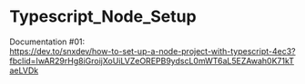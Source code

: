 # Typescript_Node_Setup
  Documentation #01: </br>
    https://dev.to/snxdev/how-to-set-up-a-node-project-with-typescript-4ec3?fbclid=IwAR29rHg8iGroijXoUiLVZeOREPB9ydscL0mWT6aL5EZAwah0K71kTaeLVDk
